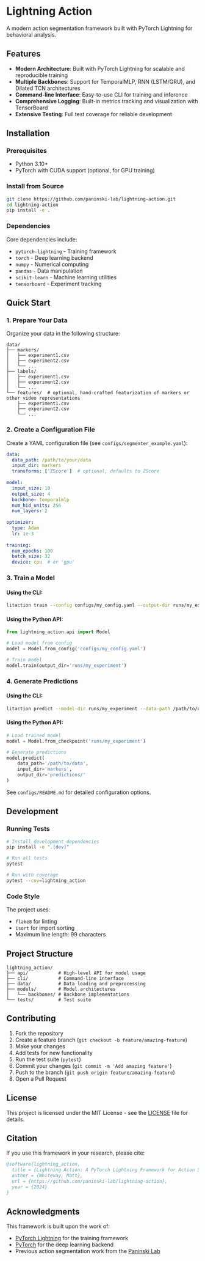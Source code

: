 # Lightning Action

A modern action segmentation framework built with PyTorch Lightning for behavioral analysis.

## Features

- **Modern Architecture**: Built with PyTorch Lightning for scalable and reproducible training
- **Multiple Backbones**: Support for TemporalMLP, RNN (LSTM/GRU), and Dilated TCN architectures
- **Command-line Interface**: Easy-to-use CLI for training and inference
- **Comprehensive Logging**: Built-in metrics tracking and visualization with TensorBoard
- **Extensive Testing**: Full test coverage for reliable development

## Installation

### Prerequisites

- Python 3.10+ 
- PyTorch with CUDA support (optional, for GPU training)

### Install from Source

```bash
git clone https://github.com/paninski-lab/lightning-action.git
cd lightning-action
pip install -e .
```

### Dependencies

Core dependencies include:
- `pytorch-lightning` - Training framework
- `torch` - Deep learning backend
- `numpy` - Numerical computing
- `pandas` - Data manipulation
- `scikit-learn` - Machine learning utilities
- `tensorboard` - Experiment tracking

## Quick Start

### 1. Prepare Your Data

Organize your data in the following structure:
```
data/
├── markers/
│   ├── experiment1.csv
│   ├── experiment2.csv
│   └── ...
├── labels/
│   ├── experiment1.csv
│   ├── experiment2.csv
│   └── ...
└── features/  # optional, hand-crafted featurization of markers or other video representations
    ├── experiment1.csv
    ├── experiment2.csv
    └── ...
```

### 2. Create a Configuration File

Create a YAML configuration file (see `configs/segmenter_example.yaml`):

```yaml
data:
  data_path: /path/to/your/data
  input_dir: markers
  transforms: ['ZScore']  # optional, defaults to ZScore
  
model:
  input_size: 10
  output_size: 4
  backbone: temporalmlp
  num_hid_units: 256
  num_layers: 2
  
optimizer:
  type: Adam
  lr: 1e-3
  
training:
  num_epochs: 100
  batch_size: 32
  device: cpu  # or 'gpu'
```

### 3. Train a Model

#### Using the CLI:
```bash
litaction train --config configs/my_config.yaml --output-dir runs/my_experiment
```

#### Using the Python API:
```python
from lightning_action.api import Model

# Load model from config
model = Model.from_config('configs/my_config.yaml')

# Train model
model.train(output_dir='runs/my_experiment')
```

### 4. Generate Predictions

#### Using the CLI:
```bash
litaction predict --model-dir runs/my_experiment --data-path /path/to/data --input-dir markers --output-dir predictions/
```

#### Using the Python API:
```python
# Load trained model
model = Model.from_checkpoint('runs/my_experiment')

# Generate predictions
model.predict(
    data_path='/path/to/data',
    input_dir='markers',
    output_dir='predictions/'
)
```

See `configs/README.md` for detailed configuration options.

## Development

### Running Tests

```bash
# Install development dependencies
pip install -e ".[dev]"

# Run all tests
pytest

# Run with coverage
pytest --cov=lightning_action
```

### Code Style

The project uses:
- `flake8` for linting
- `isort` for import sorting
- Maximum line length: 99 characters

## Project Structure

```
lightning_action/
├── api/           # High-level API for model usage
├── cli/           # Command-line interface
├── data/          # Data loading and preprocessing
├── models/        # Model architectures
│   └── backbones/ # Backbone implementations
└── tests/         # Test suite
```

## Contributing

1. Fork the repository
2. Create a feature branch (`git checkout -b feature/amazing-feature`)
3. Make your changes
4. Add tests for new functionality
5. Run the test suite (`pytest`)
6. Commit your changes (`git commit -m 'Add amazing feature'`)
7. Push to the branch (`git push origin feature/amazing-feature`)
8. Open a Pull Request

## License

This project is licensed under the MIT License - see the [LICENSE](LICENSE) file for details.

## Citation

If you use this framework in your research, please cite:

```bibtex
@software{lightning_action,
  title = {Lightning Action: A PyTorch Lightning Framework for Action Segmentation},
  author = {Whiteway, Matt},
  url = {https://github.com/paninski-lab/lightning-action},
  year = {2024}
}
```

## Acknowledgments

This framework is built upon the work of:
- [PyTorch Lightning](https://lightning.ai/) for the training framework
- [PyTorch](https://pytorch.org/) for the deep learning backend
- Previous action segmentation work from the [Paninski Lab](https://github.com/themattinthehatt/daart)
